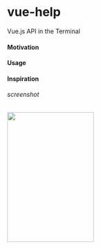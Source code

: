 # vue-help

Vue.js API in the Terminal

#### Motivation

#### Usage

#### Inspiration

###### screenshot
<img
    src="https://github.com/p-adams/vue-help/blob/master/assets/screen-shot.png"
    height="300" width="200"/>
